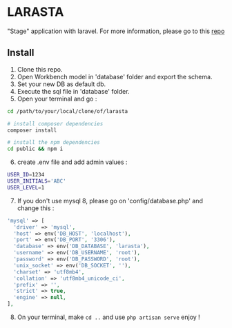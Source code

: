 # LARASTA

"Stage" application with laravel.
For more information, please go to this [repo](https://github.com/XCarrel/larasta) 


## Install
1. Clone this repo.
2. Open Workbench model in 'database' folder and export the schema.
3. Set your new DB as default db.
4. Execute the sql file in 'database' folder.
5. Open your terminal and go :
```bash
cd /path/to/your/local/clone/of/larasta

# install composer dependencies
composer install

# install the npm dependencies
cd public && npm i
```
6. create .env file and add admin values :
```bash
USER_ID=1234
USER_INITIALS='ABC'
USER_LEVEL=1
```
7. If you don't use mysql 8, please go on 'config/database.php' and change this :
```php
'mysql' => [
  'driver' => 'mysql',
  'host' => env('DB_HOST', 'localhost'),
  'port' => env('DB_PORT', '3306'),
  'database' => env('DB_DATABASE', 'larasta'),
  'username' => env('DB_USERNAME', 'root'),
  'password' => env('DB_PASSWORD', 'root'),
  'unix_socket' => env('DB_SOCKET', ''),
  'charset' => 'utf8mb4',
  'collation' => 'utf8mb4_unicode_ci',
  'prefix' => '',
  'strict' => true,
  'engine' => null,
],
```
8. On your terminal, make `cd ..` and use `php artisan serve` enjoy !

